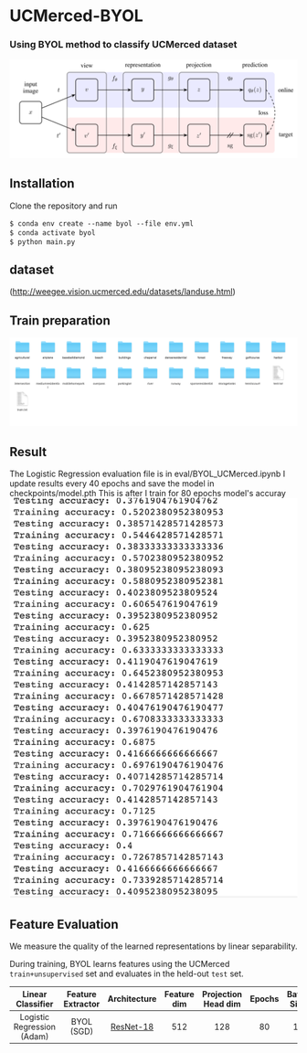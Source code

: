 # UCMerced-BYOL
### Using BYOL method to classify UCMerced dataset
![Image of Yaktocat](./assets/arch.png)

## Installation

Clone the repository and run
```
$ conda env create --name byol --file env.yml
$ conda activate byol
$ python main.py
```

## dataset

(http://weegee.vision.ucmerced.edu/datasets/landuse.html)

## Train preparation
![file list](img/file.png)

## Result
The Logistic Regression evaluation file is in eval/BYOL_UCMerced.ipynb
I update results every 40 epochs and save the model in checkpoints/model.pth
This is after I train for 80 epochs model's accuray
![file list](img/result.png)






## Feature Evaluation

We measure the quality of the learned representations by linear separability.

During training, BYOL learns features using the UCMerced ```train+unsupervised``` set and evaluates in the held-out ```test``` set.

|       Linear Classifier      | Feature  Extractor | Architecture | Feature dim | Projection Head  dim | Epochs | Batch  Size | Classification-accuracy |
|:----------------------------:|:------------------:|:------------:|:-----------:|:--------------------:|:------:|:-----------:|:-----------:|
| Logistic Regression  (Adam) |     BYOL (SGD)     |   [ResNet-18](https://drive.google.com/file/d/1Qj01H8cox8067cpCwhHZSQ0nfQl2RHbQ/view?usp=sharing)  |     512     |          128         |   80   | 16          |    45.0%    |

